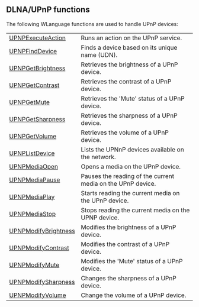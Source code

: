 


## DLNA/UPnP functions
			



<a name="NOTE1"></a>
<a name="NOTE1_1"></a>
The following WLanguage functions are used to handle UPnP devices: 




|   |   |
| --- | --- |
| [UPNPExecuteAction](../WDLang3/1000020918.md) | Runs an action on the UPnP service. |
| [UPNPFindDevice](../WDLang3/1000020912.md) | Finds a device based on its unique name (UDN). |
| [UPNPGetBrightness](../WDLang3/1000020932.md) | Retrieves the brightness of a UPnP device. |
| [UPNPGetContrast](../WDLang3/1000020933.md) | Retrieves the contrast of a UPnP device. |
| [UPNPGetMute](../WDLang3/1000020929.md) | Retrieves the 'Mute' status of a UPnP device. |
| [UPNPGetSharpness](../WDLang3/1000020935.md) | Retrieves the sharpness of a UPnP device. |
| [UPNPGetVolume](../WDLang3/1000020934.md) | Retrieves the volume of a UPnP device. |
| [UPNPListDevice](../WDLang3/1000020901.md) | Lists the UPNnP devices available on the network. |
| [UPNPMediaOpen](../WDLang3/1000020942.md) | Opens a media on the UPnP device. |
| [UPNPMediaPause](../WDLang3/1000020943.md) | Pauses the reading of the current media on the UPnP device. |
| [UPNPMediaPlay](../WDLang3/1000020941.md) | Starts reading the current media on the UPnP device. |
| [UPNPMediaStop](../WDLang3/1000020944.md) | Stops reading the current media on the UPNP device. |
| [UPNPModifyBrightness](../WDLang3/1000020939.md) | Modifies the brightness of a UPnP device. |
| [UPNPModifyContrast](../WDLang3/1000020938.md) | Modifies the contrast of a UPnP device. |
| [UPNPModifyMute](../WDLang3/1000020931.md) | Modifies the 'Mute' status of a UPnP device. |
| [UPNPModifySharpness](../WDLang3/1000020936.md) | Changes the sharpness of a UPnP device. |
| [UPNPModifyVolume](../WDLang3/1000020937.md) | Change the volume of a UPnP device. |






